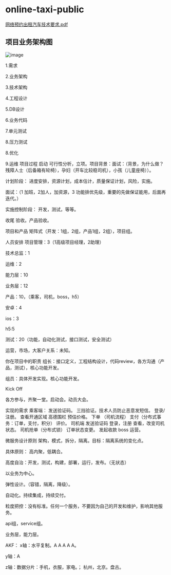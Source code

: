 # online-taxi-public

[网络预约出租汽车技术要求.pdf](https://github.com/yacoding4325/online-taxi-public/files/10049544/default.pdf)
## 项目业务架构图
![image](https://user-images.githubusercontent.com/82166879/202900445-4d15e0ab-57e7-4443-b474-e821a3a576ec.png)

1.需求

2.业务架构

3.技术架构

4.工程设计

5.DB设计

6.业务代码

7.单元测试

8.压力测试

8.优化

9.运维
项目过程
启动
可行性分析，立项。项目背景：面试：（背景，为什么做？残障人士（后备箱有轮椅），孕妇（开车比较稳司机），小孩（儿童座椅））。

计划阶段：
进度安排，资源计划，成本估计，质量保证计划，风险，实施。

面试：（1 加班，2加人，加资源，3 功能排优先级，重要的先做保证能用，后面再迭代。）

实施控制阶段：
开发，测试，等等。

收尾
验收。产品验收。

项目和产品
矩阵式（开发：1组，2组，产品1组，2组），项目组。

人员安排
项目管理：3（1高级项目经理，2助理）

技术总监：1

运维：2

能力层：10

业务层：12

产品：10，（乘客，司机，boss，h5）

安卓：4

ios：3

h5:5

测试：20（功能，自动化测试，接口测试，安全测试）

运营，市场，大客户关系：未知。

你在项目中的职责
组长：接口定义，工程结构设计，代码review，各方沟通（产品，测试），核心功能开发。

组员：具体开发实现。核心功能开发。

Kick Off

各方参与，齐聚一堂。启动会。动员大会。

实现的需求
乘客端：
发送验证码。
三挡验证。技术人员防止恶意发短信。
登录/注册。
查看开通区域
高德围栏
预估价格。
下单
（司机流程）
支付（分布式事务：订单，支付，积分）
评价。
司机端
发送验证码
登录，注册
查看，改变司机状态。
司机抢单（分布式锁）
订单状态变更。
发起收款
boss
运营。

微服务设计原则
架构，模式，拆分，隔离。目标：隔离系统的变化点。

具体原则：
高内聚，低耦合。

高度自治：开发，测试，构建，部署，运行，发布。（无状态）

以业务为中心。

弹性设计。（容错，隔离，降级）。

自动化。持续集成，持续交付。

粒度把控：没有标准。任何一个服务，不要因为自己的开发和维护，影响其他服务。

api组，service组。

业务层，能力层。

AKF：
x轴：水平复制。A A A A A。

y轴：A

z轴：数据分片：手机，衣服，家电。； 杭州，北京。盘古。

